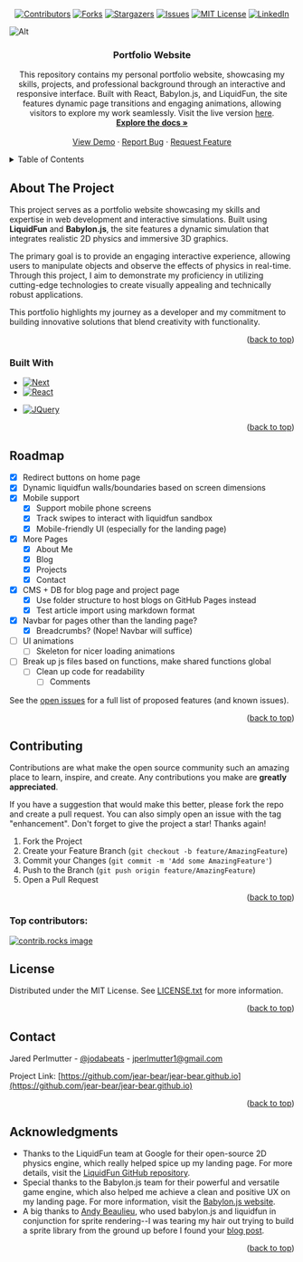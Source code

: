 <!-- Improved compatibility of back to top link: See: https://github.com/othneildrew/Best-README-Template/pull/73 -->
<a id="readme-top"></a>
<!--
*** Thanks for checking out the Best-README-Template. If you have a suggestion
*** that would make this better, please fork the repo and create a pull request
*** or simply open an issue with the tag "enhancement".
*** Don't forget to give the project a star!
*** Thanks again! Now go create something AMAZING! :D
-->



<!-- PROJECT SHIELDS -->
<!--
*** I'm using markdown "reference style" links for readability.
*** Reference links are enclosed in brackets [ ] instead of parentheses ( ).
*** See the bottom of this document for the declaration of the reference variables
*** for contributors-url, forks-url, etc. This is an optional, concise syntax you may use.
*** https://www.markdownguide.org/basic-syntax/#reference-style-links
-->
<div align="center">
  
  [![Contributors][contributors-shield]][contributors-url]
  [![Forks][forks-shield]][forks-url]
  [![Stargazers][stars-shield]][stars-url]
  [![Issues][issues-shield]][issues-url]
  [![MIT License][license-shield]][license-url]
  [![LinkedIn][linkedin-shield]][linkedin-url]

</div>

![Alt](https://repobeats.axiom.co/api/embed/953a9f8ede390b2496ce82fe2a2c9698786ab993.svg "Repobeats analytics image")


<!-- PROJECT LOGO 
<br />
<div align="center">
  <a href="https://avatars.githubusercontent.com/u/14828078?v=4">
    <img src="https://avatars.githubusercontent.com/u/14828078?v=4" alt="Logo" width="80" height="80">
  </a>
-->

<h3 align="center">Portfolio Website</h3>

  <p align="center">
    This repository contains my personal portfolio website, showcasing my skills, projects, and professional background through an interactive and responsive interface. Built with React, Babylon.js, and LiquidFun, the site features dynamic page transitions and engaging animations, allowing visitors to explore my work seamlessly. Visit the live version <a href="https://jear-bear.github.io">here</a>.
    <br />
    <a href="https://github.com/jear-bear/jear-bear.github.io"><strong>Explore the docs »</strong></a>
    <br />
    <br />
    <a href="https://jear-bear.github.io">View Demo</a>
    ·
    <a href="https://github.com/jear-bear/jear-bear.github.io/issues/new?labels=bug&template=bug-report---.md">Report Bug</a>
    ·
    <a href="https://github.com/jear-bear/jear-bear.github.io/issues/new?labels=enhancement&template=feature-request---.md">Request Feature</a>
  </p>
</div>



<!-- TABLE OF CONTENTS -->
<details>
  <summary>Table of Contents</summary>
  <ol>
    <li>
      <a href="#about-the-project">About The Project</a>
      <ul>
        <li><a href="#built-with">Built With</a></li>
      </ul>
    </li>
    <li><a href="#usage">Usage</a></li>
    <li><a href="#roadmap">Roadmap</a></li>
    <li><a href="#contributing">Contributing</a></li>
    <li><a href="#license">License</a></li>
    <li><a href="#contact">Contact</a></li>
    <li><a href="#acknowledgments">Acknowledgments</a></li>
  </ol>
</details>



<!-- ABOUT THE PROJECT -->
## About The Project

This project serves as a portfolio website showcasing my skills and expertise in web development and interactive simulations. Built using **LiquidFun** and **Babylon.js**, the site features a dynamic simulation that integrates realistic 2D physics and immersive 3D graphics. 

The primary goal is to provide an engaging interactive experience, allowing users to manipulate objects and observe the effects of physics in real-time. Through this project, I aim to demonstrate my proficiency in utilizing cutting-edge technologies to create visually appealing and technically robust applications. 

This portfolio highlights my journey as a developer and my commitment to building innovative solutions that blend creativity with functionality.


<p align="right">(<a href="#readme-top">back to top</a>)</p>



### Built With

* [![Next][Next.js]][Next-url]
* [![React][React.js]][React-url]
<!--
* [![Vue][Vue.js]][Vue-url]
* [![Angular][Angular.io]][Angular-url]
* [![Svelte][Svelte.dev]][Svelte-url]
* [![Laravel][Laravel.com]][Laravel-url]
* [![Bootstrap][Bootstrap.com]][Bootstrap-url]
-->
* [![JQuery][JQuery.com]][JQuery-url]


<p align="right">(<a href="#readme-top">back to top</a>)</p>

<!-- USAGE EXAMPLES
## Usage

Use this space to show useful examples of how a project can be used. Additional screenshots, code examples and demos work well in this space. You may also link to more resources.

_For more examples, please refer to the [Documentation](https://example.com)_

<p align="right">(<a href="#readme-top">back to top</a>)</p>
 -->


<!-- ROADMAP -->
## Roadmap

- [x] Redirect buttons on home page
- [x] Dynamic liquidfun walls/boundaries based on screen dimensions
- [x] Mobile support
    - [x] Support mobile phone screens
    - [x] Track swipes to interact with liquidfun sandbox
    - [x] Mobile-friendly UI (especially for the landing page)
- [x] More Pages
    - [x] About Me
    - [x] Blog
    - [x] Projects
    - [x] Contact
- [x] CMS + DB for blog page and project page
    - [x] Use folder structure to host blogs on GitHub Pages instead
    - [x] Test article import using markdown format
- [x] Navbar for pages other than the landing page?
    - [x] Breadcrumbs? (Nope! Navbar will suffice)
- [ ] UI animations
    - [ ] Skeleton for nicer loading animations
- [ ] Break up js files based on functions, make shared functions global
    - [ ] Clean up code for readability
        - [ ] Comments

See the [open issues](https://github.com/jear-bear/jear-bear.github.io/issues) for a full list of proposed features (and known issues).

<p align="right">(<a href="#readme-top">back to top</a>)</p>



<!-- CONTRIBUTING -->
## Contributing

Contributions are what make the open source community such an amazing place to learn, inspire, and create. Any contributions you make are **greatly appreciated**.

If you have a suggestion that would make this better, please fork the repo and create a pull request. You can also simply open an issue with the tag "enhancement".
Don't forget to give the project a star! Thanks again!

1. Fork the Project
2. Create your Feature Branch (`git checkout -b feature/AmazingFeature`)
3. Commit your Changes (`git commit -m 'Add some AmazingFeature'`)
4. Push to the Branch (`git push origin feature/AmazingFeature`)
5. Open a Pull Request

<p align="right">(<a href="#readme-top">back to top</a>)</p>

### Top contributors:

<a href="https://github.com/jear-bear/jear-bear.github.io/graphs/contributors">
  <img src="https://contrib.rocks/image?repo=jear-bear/jear-bear.github.io" alt="contrib.rocks image" />
</a>



<!-- LICENSE -->
## License

Distributed under the MIT License. See [LICENSE.txt](https://github.com/Jear-Bear/Jear-Bear.github.io/blob/main/LICENSE) for more information.

<p align="right">(<a href="#readme-top">back to top</a>)</p>



<!-- CONTACT -->
## Contact

Jared Perlmutter - [@jodabeats](https://twitter.com/jodabeats) - jperlmutter1@gmail.com

Project Link: [https://github.com/jear-bear/jear-bear.github.io](https://github.com/jear-bear/jear-bear.github.io)

<p align="right">(<a href="#readme-top">back to top</a>)</p>



<!-- ACKNOWLEDGMENTS -->
## Acknowledgments

* Thanks to the LiquidFun team at Google for their open-source 2D physics engine, which really helped spice up my landing page.
For more details, visit the [LiquidFun GitHub repository](https://github.com/google/liquidfun).
* Special thanks to the Babylon.js team for their powerful and versatile game engine, which also helped me achieve a clean and positive UX on my landing page.
For more information, visit the [Babylon.js website](https://www.babylonjs.com).
* A big thanks to [Andy Beaulieu](http://www.spritehand.com/p/about.html), who used babylon.js and liquidfun in conjunction for sprite rendering--I was tearing my hair out trying to build a sprite library from the ground up before I found your [blog post](http://www.spritehand.com/2016/01/fluid-simulation-using-babylonjs-and.html).

<p align="right">(<a href="#readme-top">back to top</a>)</p>



<!-- MARKDOWN LINKS & IMAGES -->
<!-- https://www.markdownguide.org/basic-syntax/#reference-style-links -->
[contributors-shield]: https://img.shields.io/github/contributors/jear-bear/jear-bear.github.io.svg?style=for-the-badge
[contributors-url]: https://github.com/jear-bear/jear-bear.github.io/graphs/contributors
[forks-shield]: https://img.shields.io/github/forks/jear-bear/jear-bear.github.io.svg?style=for-the-badge
[forks-url]: https://github.com/jear-bear/jear-bear.github.io/network/members
[stars-shield]: https://img.shields.io/github/stars/jear-bear/jear-bear.github.io.svg?style=for-the-badge
[stars-url]: https://github.com/jear-bear/jear-bear.github.io/stargazers
[issues-shield]: https://img.shields.io/github/issues/jear-bear/jear-bear.github.io.svg?style=for-the-badge
[issues-url]: https://github.com/jear-bear/jear-bear.github.io/issues
[license-shield]: https://img.shields.io/github/license/jear-bear/jear-bear.github.io.svg?style=for-the-badge
[license-url]: https://github.com/Jear-Bear/Jear-Bear.github.io/blob/main/LICENSE
[linkedin-shield]: https://img.shields.io/badge/-LinkedIn-black.svg?style=for-the-badge&logo=linkedin&colorB=555
[linkedin-url]: https://linkedin.com/in/jaredperlmutter
[product-screenshot]: images/screenshot.png
[Next.js]: https://img.shields.io/badge/next.js-000000?style=for-the-badge&logo=nextdotjs&logoColor=white
[Next-url]: https://nextjs.org/
[React.js]: https://img.shields.io/badge/React-20232A?style=for-the-badge&logo=react&logoColor=61DAFB
[React-url]: https://reactjs.org/
[Vue.js]: https://img.shields.io/badge/Vue.js-35495E?style=for-the-badge&logo=vuedotjs&logoColor=4FC08D
[Vue-url]: https://vuejs.org/
[Angular.io]: https://img.shields.io/badge/Angular-DD0031?style=for-the-badge&logo=angular&logoColor=white
[Angular-url]: https://angular.io/
[Svelte.dev]: https://img.shields.io/badge/Svelte-4A4A55?style=for-the-badge&logo=svelte&logoColor=FF3E00
[Svelte-url]: https://svelte.dev/
[Laravel.com]: https://img.shields.io/badge/Laravel-FF2D20?style=for-the-badge&logo=laravel&logoColor=white
[Laravel-url]: https://laravel.com
[Bootstrap.com]: https://img.shields.io/badge/Bootstrap-563D7C?style=for-the-badge&logo=bootstrap&logoColor=white
[Bootstrap-url]: https://getbootstrap.com
[JQuery.com]: https://img.shields.io/badge/jQuery-0769AD?style=for-the-badge&logo=jquery&logoColor=white
[JQuery-url]: https://jquery.com 

